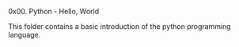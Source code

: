 0x00. Python - Hello, World

This folder contains a basic introduction of the python programming language.

